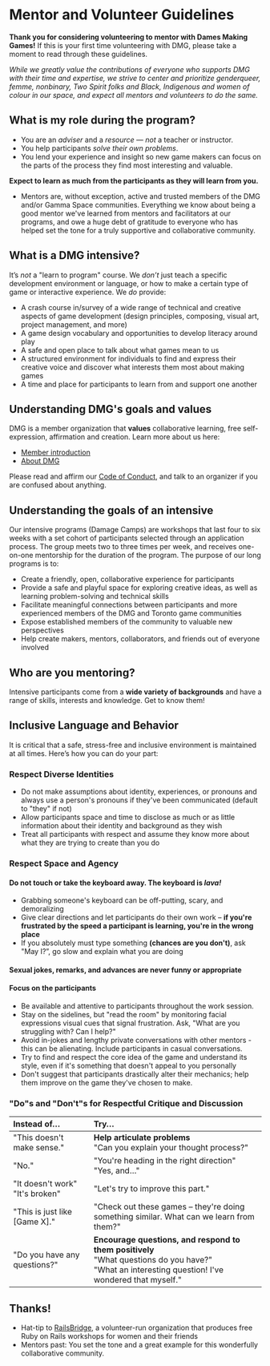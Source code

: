 # Mentor and Volunteer Guidelines

**Thank you for considering volunteering to mentor with Dames Making Games!** If this is your first time volunteering with DMG, please take a moment to read through these guidelines.

_While we greatly value the contributions of everyone who supports DMG with their time and expertise, we strive to center and prioritize genderqueer, femme, nonbinary, Two Spirit folks and Black, Indigenous and women of colour in our space, and expect all mentors and volunteers to do the same._

## What is my role during the program?

* You are an _adviser_ and a _resource_ — _not_ a teacher or instructor.
* You help participants _solve their own problems_.
* You lend your experience and insight so new game makers can focus on the parts of the process they find most interesting and valuable.

**Expect to learn as much from the participants as they will learn from you.**

* Mentors are, without exception, active and trusted members of the DMG and/or Gamma Space communities. Everything we know about being a good mentor we've learned from mentors and facilitators at our programs, and owe a huge debt of gratitude to everyone who has helped set the tone for a truly supportive and collaborative community.

## What is a DMG intensive?

It’s _not_ a "learn to program" course. We _don’t_ just teach a specific development environment or language, or how to make a certain type of game or interactive experience. We _do_ provide:

* A crash course in/survey of a wide range of technical and creative aspects of game development \(design principles, composing, visual art, project management, and more\)
* A game design vocabulary and opportunities to develop literacy around play
* A safe and open place to talk about what games mean to us
* A structured environment for individuals to find and express their creative voice and discover what interests them most about making games
* A time and place for participants to learn from and support one another

## Understanding DMG's goals and values

DMG is a member organization that **values** collaborative learning, free self-expression, affirmation and creation. Learn more about us here:

* [Member introduction](/README.md)
* [About DMG](https://dmg.to/about)

Please read and affirm our [Code of Conduct](/code-of-conduct/code-of-conduct.md), and talk to an organizer if you are confused about anything.

## Understanding the goals of an intensive

Our intensive programs (Damage Camps) are workshops that last four to six weeks with a set cohort of participants selected through an application process. The group meets two to three times per week, and receives one-on-one mentorship for the duration of the program. The purpose of our long programs is to:

* Create a friendly, open, collaborative experience for participants
* Provide a safe and playful space for exploring creative ideas, as well as learning problem-solving and technical skills
* Facilitate meaningful connections between participants and more experienced members of the DMG and Toronto game communities
* Expose established members of the community to valuable new perspectives
* Help create makers, mentors, collaborators, and friends out of everyone involved

## Who are you mentoring?

Intensive participants come from a **wide variety of backgrounds** and have a range of skills, interests and knowledge. Get to know them!

## Inclusive Language and Behavior

It is critical that a safe, stress-free and inclusive environment is maintained at all times. Here’s how you can do your part:

### Respect Diverse Identities

* Do not make assumptions about identity, experiences, or pronouns and always use a person's pronouns if they've been communicated (default to "they" if not)
* Allow participants space and time to disclose as much or as little information about their identity and background as they wish
* Treat all participants with respect and assume they know more about what they are trying to create than you do

### Respect Space and Agency

#### Do not touch or take the keyboard away. The keyboard is _lava!_

* Grabbing someone's keyboard can be off-putting, scary, and demoralizing
* Give clear directions and let participants do their own work – **if you're frustrated by the speed a participant is learning, you're in the wrong place**
* If you absolutely must type something **\(chances are you don't\)**, ask "May I?”, go slow and explain what you are doing

#### Sexual jokes, remarks, and advances are never funny or appropriate

#### Focus on the participants

* Be available and attentive to participants throughout the work session.
* Stay on the sidelines, but "read the room" by monitoring facial expressions visual cues that signal frustration. Ask, "What are you struggling with? Can I help?"
* Avoid in-jokes and lengthy private conversations with other mentors - this can be alienating. Include participants in casual conversations.
* Try to find and respect the core idea of the game and understand its style, even if it's something that doesn't appeal to you personally
* Don't suggest that participants drastically alter their mechanics; help them improve on the game they've chosen to make.


### "Do"s and "Don't"s for Respectful Critique and Discussion

| Instead of… | Try… |
| :--- | :--- |
| "This doesn't make sense." | **Help articulate problems** <br> "Can you explain your thought process?" |
| "No." | "You're heading in the right direction" <br> "Yes, and…" |
| "It doesn't work" <br> "It's broken" | "Let's try to improve this part." |
| "This is just like \[Game X\]." | "Check out these games – they're doing something similar. What can we learn from them?" |
| "Do you have any questions?" | **Encourage questions, and respond to them positively** <br> "What questions do you have?" <br> "What an interesting question! I've wondered that myself." |


## Thanks!

* Hat-tip to [RailsBridge](http://workshops.railsbridge.org/), a volunteer-run organization that produces free Ruby on Rails workshops for women and their friends
* Mentors past: You set the tone and a great example for this wonderfully collaborative community.



